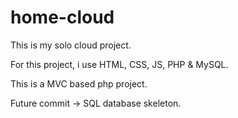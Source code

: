 # home-cloud
This is my solo cloud project.

For this project, i use HTML, CSS, JS, PHP & MySQL.

This is a MVC based php project.

Future commit -> SQL database skeleton.
